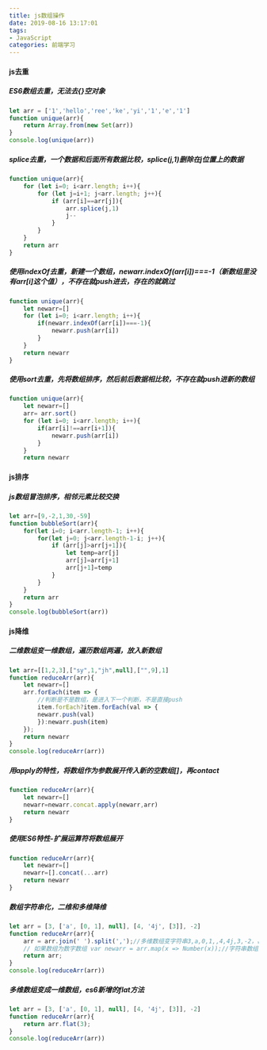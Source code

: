 ```yaml
---
title: js数组操作
date: 2019-08-16 13:17:01
tags: 
- JavaScript
categories: 前端学习
---
```

#### js去重
##### ES6数组去重，无法去{}空对象
``` js
let arr = ['1','hello','ree','ke','yi','1','e','1']
function unique(arr){
    return Array.from(new Set(arr))
}
console.log(unique(arr))
```
##### splice去重，一个数据和后面所有数据比较，splice(j,1)删除在j位置上的数据
``` js
function unique(arr){
    for (let i=0; i<arr.length; i++){
        for (let j=i+1; j<arr.length; j++){
            if (arr[i]==arr[j]){
                arr.splice(j,1)
                j--
            }
        }
    }
    return arr
}
```

<!-- more -->

##### 使用indexOf去重，新建一个数组，newarr.indexOf(arr[i])===-1（新数组里没有arr[i]这个值），不存在就push进去，存在的就跳过
``` js
function unique(arr){
    let newarr=[]
    for (let i=0; i<arr.length; i++){
        if(newarr.indexOf(arr[i])===-1){
            newarr.push(arr[i])
        }
    }
    return newarr
}
```
##### 使用sort去重，先将数组排序，然后前后数据相比较，不存在就push进新的数组
``` js
function unique(arr){
    let newarr=[]
    arr= arr.sort()
    for (let i=0; i<arr.length; i++){
        if(arr[i]!==arr[i+1]){
            newarr.push(arr[i])
        }
    }
    return newarr
```
#### js排序
##### js数组冒泡排序，相邻元素比较交换
``` js
let arr=[9,-2,1,30,-59]
function bubbleSort(arr){
    for(let i=0; i<arr.length-1; i++){
        for(let j=0; j<arr.length-1-i; j++){
            if (arr[j]>arr[j+1]){
                let temp=arr[j]
                arr[j]=arr[j+1]
                arr[j+1]=temp
            }
        }
    }
    return arr
}
console.log(bubbleSort(arr))
```
#### js降维
##### 二维数组变一维数组，遍历数组两遍，放入新数组
``` js
let arr=[[1,2,3],["sy",1,"jh",null],["",9],1]
function reduceArr(arr){
    let newarr=[]
    arr.forEach(item => {
        //判断是不是数组，是进入下一个判断，不是直接push
        item.forEach?item.forEach(val => {
        newarr.push(val)
        }):newarr.push(item)
    });
    return newarr
}
console.log(reduceArr(arr))
```
##### 用apply的特性，将数组作为参数展开传入新的空数组[]，再contact
``` js
function reduceArr(arr){
    let newarr=[]
    newarr=newarr.concat.apply(newarr,arr)
    return newarr
}
```
##### 使用ES6特性-扩展运算符将数组展开
``` js
function reduceArr(arr){
    let newarr=[]
    newarr=[].concat(...arr)
    return newarr  
}
```
##### 数组字符串化，二维和多维降维
``` js
let arr = [3, ['a', [0, 1], null], [4, '4j', [3]], -2]
function reduceArr(arr){
    arr = arr.join(' ').split(',');//多维数组变字符串3,a,0,1,,4,4j,3,-2，再变字符串数组
    // 如果数组为数字数组 var newarr = arr.map(x => Number(x));//字符串数组变数字数组
    return arr;
}
console.log(reduceArr(arr))
```
##### 多维数组变成一维数组，es6新增的flat方法
``` js
let arr = [3, ['a', [0, 1], null], [4, '4j', [3]], -2]
function reduceArr(arr){
    return arr.flat(3); 
}
console.log(reduceArr(arr))
```